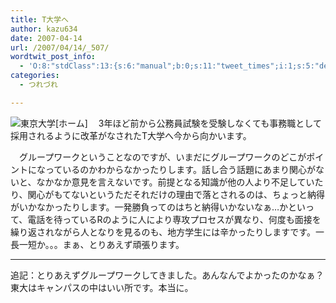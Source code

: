 ```yaml
---
title: T大学へ
author: kazu634
date: 2007-04-14
url: /2007/04/14/_507/
wordtwit_post_info:
  - 'O:8:"stdClass":13:{s:6:"manual";b:0;s:11:"tweet_times";i:1;s:5:"delay";i:0;s:7:"enabled";i:1;s:10:"separation";s:2:"60";s:7:"version";s:3:"3.7";s:14:"tweet_template";b:0;s:6:"status";i:2;s:6:"result";a:0:{}s:13:"tweet_counter";i:2;s:13:"tweet_log_ids";a:1:{i:0;i:2887;}s:9:"hash_tags";a:0:{}s:8:"accounts";a:1:{i:0;s:7:"kazu634";}}'
categories:
  - つれづれ

---
```

<div class="section">
<p>
<a href="http://www.u-tokyo.ac.jp/index_j.html" onclick="__gaTracker('send', 'event', 'outbound-article', 'http://www.u-tokyo.ac.jp/index_j.html', '');" target="_blank"><img align="left" alt="東京大学[ホーム]" src="http://img.simpleapi.net/small/http://www.u-tokyo.ac.jp/index_j.html" border="0" /></a>
</p>
  
<p>
    　3年ほど前から公務員試験を受験しなくても事務職として採用されるように改革がなされたT大学へ今から向かいます。
</p>
  
<p>
    　グループワークということなのですが、いまだにグループワークのどこがポイントになっているのかわからなかったりします。話し合う話題にあまり関心がないと、なかなか意見を言えないです。前提となる知識が他の人より不足していたり、関心がもてないというただそれだけの理由で落とされるのは、ちょっと納得がいかなかったりします。一発勝負ってのはちと納得いかないなぁ…かといって、電話を待っているRのように人により専攻プロセスが異なり、何度も面接を繰り返されながら人となりを見るのも、地方学生には辛かったりしますです。一長一短か。。。まぁ、とりあえず頑張ります。
</p>
  
<hr />
  
<p>
    追記：とりあえずグループワークしてきました。あんなんでよかったのかなぁ？東大はキャンパスの中はいい所です。本当に。
</p>
</div>